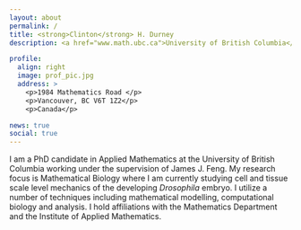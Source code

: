 ```yaml
---
layout: about
permalink: /
title: <strong>Clinton</strong> H. Durney 
description: <a href="www.math.ubc.ca">University of British Columbia</a>

profile:
  align: right
  image: prof_pic.jpg 
  address: >
    <p>1984 Mathematics Road </p>
    <p>Vancouver, BC V6T 1Z2</p>
    <p>Canada</p>

news: true
social: true
---
```

I am a PhD candidate in Applied Mathematics at the University of British Columbia working under the supervision of James J. Feng.  My research focus is Mathematical Biology where I am currently studying cell and tissue scale level mechanics of the developing  *Drosophila* embryo.  I utilize a number of techniques including mathematical modelling, computational biology and analysis. I hold affiliations with the Mathematics Department and the Institute of Applied Mathematics.  



